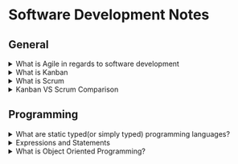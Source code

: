 # Software Development Notes

## General

<details>
    <summary>
        What is Agile in regards to software development
    </summary>
    <blockquote>
        <p>
            <h5>
                <b>Summary:</b>
            </h5>
            Agile is a structured and iterative approach to project management and product development. It recognizes the volatility of product development, and provides a methodology for self-organizing teams to respond to change without going off the rails.
        </p>
        <br>
        <p>
            <h5>
                <b>More Information:</b>
            </h5>
            <h6>
                [<a href="https://www.atlassian.com/agile/kanban/kanban-vs-scrum">Atlassian</a>]
            </h6>
        </p>
        <p>
            When it comes to implementing <b>Agile</b> and <b>DevOps</b>, <b>kanban</b> and <b>scrum</b> provide different ways to do so.
        </P>
        <p>
            It's easy to point out the differences between scrum practices and kanban practices, but that's just at the <b>surface level</b>. 
            While the practices differ, the principles are largely the same. Both frameworks will help you build better products (and services) with fewer headaches. 
        </p>
        <p>
            <b>Agile</b> is a structured and iterative approach to project management and product development. It recognizes the volatility of product development, and provides a methodology for self-organizing teams to respond to change without going off the rails. 
        </p>
    </blockquote>
</details>

<details>
    <summary>
        What is Kanban
    </summary>
    <blockquote>
        <p>
            <b>Kanban</b> is all about visualizing your work, limiting work in progress, and maximizing efficiency (or flow). Kanban teams focus on <b>reducing the time</b> a project takes (or user story) from start to finish. They do this by using a kanban board and continuously improving their flow of work. 
        </p>
        <p>
            Kanban helps visualize your work, limit work-in-progress (WIP) and quickly move work from "Doing" to "Done.".
            Kanban is great for teams that have lots of incoming requests that vary in priority and size. Whereas scrum processes require high control over what is in scope, kanban let’s you go with the flow. Let’s take a look at the same five considerations to help you decide.  
        </p>
        <p>
            <b>
                Kanban cadence
            </b>
            Kanban is based on a continuous workflow structure that keeps teams nimble and ready to adapt to changing priorities. Work items—represented by cards— are organized on a kanban board where they flow from one stage of the workflow(column) to the next. Common workflow stages are To Do, In Progress, In Review, Blocked, and Done. But that’s boring.
            The best part of kanban is making custom columns for how your team works. My team ships content, so our columns(simplified) go from Backlog, to Prioritized, to Outlines Ready, to Writing, Designing, Technical Review, and Shipped. Our board helped us learn that we ship about one piece of content per week, and where our bottlenecks are (looking at the Technical Review!).
        </p>
        <p>
            <b>
                Release methodology
            </b>
            In kanban, updates are released whenever they are ready, without a regular schedule or predetermined due dates.
            In theory, kanban does not prescribe a fixed time to deliver a task. If the task gets completed earlier (or later), it can be released as needed without having to wait for a release milestone like sprint review. 
        </p>
        <p>
            <b>
                Kanban roles
            </b>
            The whole team owns the kanban board. Some teams enlist an agile coach but, unlike scrum, there is no single “kanban master” who keeps everything running smoothly. It’s the collective responsibility of the entire team to collaborate on and deliver the tasks on the board.
        </p>
        <p>
            <b>
                Key metrics
            </b>
            Lead time and cycle time are important metrics for kanban teams. The deal with the average amount of time that it takes for a task to move from start to finish. Improving cycle times indicates the success of kanban teams.
            The Cumulative Flow Diagram (CFD) is another analytical tool used by kanban teams to understand the number of work items in each state. CFDs help identify specific bottlenecks that need to be resolved for better throughput.
            Another way to deal with bottlenecks is through Work In Progress (WIP) limits. A WIP limit caps the number of cards that can be in any one column at one time. When you reach your WIP limit, a tool like Jira Software caps that column, and the team swarms on those items to move them forward.
        </p>
        <p>
            <b>
                Change philosophy
            </b>
            A kanban workflow can change at any time. New work items can get added to the backlog and existing cards can get blocked or removed based on prioritization. Also, if the team capacity changes, WIP limit can be recalibrated and work items adjusted accordingly. It’s all about being flexible in kanban.
        </p>
    </blockquote>
</details>

<details>
    <summary>
        What is Scrum
    </summary>
    <blockquote>
        <p>
            <b>Scrum</b> teams commit to completing an increment of work, which is potentially shippable, through set intervals called sprints. Their goal is to create learning loops to quickly gather and integrate customer feedback. Scrum teams <b>adopt specific roles, create special artifacts, and hold regular ceremonies</b> to keep things moving forward. Scrum is best defined in <b>The Scrum Guide</b>.
        </p>
        <p>
            With scrum, your team promises to ship some valuable increment of work by the end of each sprint. Scrum is built on empiricism, focusing on small increments of work that will help you learn from your customers and better inform what you do next. Here's how it breaks down: 
        </p>
        <p>
            <b>
                Scrum cadence:
            </b>
            Scrum moves fast, with sprints that usually last between one to four weeks, which have clear start and finish dates. The short time frame forces complex tasks to be split into smaller stories and help your team learn quickly. A key question is this: Can your team ship useable code that fast?
            Sprints are punctuated by sprint planning, sprint review, and retrospective meetings and peppered with daily scrum (standup) meetings. These scrum ceremonies are lightweight and run on a continuous basis.
        </p>
        <p>
            <b>
                Scrum roles:
            </b>
            Scrum has three clearly defined roles.
            <ul>
                <li>
                    The product owner advocates for the customer, manages the product backlog, and helps prioritize the work done by the development team.
                </li>
                <li>
                    The scrum master helps the team stay grounded in the scrum principles.
                </li>
                <li>
                    The development team chooses the work to be done, delivers increments, and demonstrates collective accountability.
                </li>
            </ul>  
            Who manages the scrum team? Well, nobody. Scrum teams are self-organizing and everyone is equal, despite having different responsibilities. The team is united by the goal of shipping value to customers.
        </p>
        <p>
            <b>
                Common metrics:
            </b>
            Scrum metrics are data points scrum teams can use to improve efficiency and effectiveness. They can inform decision-making and help teams become more efficient in planning and execution. During the sprint planning phase, teams can use metrics such as sprint goals, team velocity, team capacity, and type of work. During stand-ups, teams can also benefit from measuring progress towards sprint goals, reviewing a sprint burndown, understanding workload distribution, and more.
        </p>
        <p>
            <b>
                Change philosophy:
            </b>
            Teams strive to understand how much they can accomplish within their sprint time boundaries. They commit to its delivery within a sprint. However, scrum teams can receive customer feedback that encourages them to pivot and change the sprint to deliver the most customer value. During the sprint retrospective, scrum teams should discuss how to limit change in the future, as changes put the potentially shippable increment at risk. If a team frequently changes scope mid-sprint, it may signify work was selected that isn’t adequately understood. It could also mean the team has operational/unplannable work that interferes with the plan.
        </p>
    </blockquote>
</details>

<details>
    <summary>
        Kanban VS Scrum Comparison
    </summary>
    <blockquote>
    <p>
        <ul>
            <li>
                Kanban is continuous, fluid and visualized process whereas Scrum is short and structured, where work is shipped during fixed intervals known as sprints.
            </li>
            <li>
                Kanban is less structured compared to other frameworks like Scrum.
            </li>
            <li>
                Kanban is more visualized way of managing the development process
            </li>
            <li>
                Kanban has fewer meetings and formal roles compared to other frameworks like Scrum.
            </li>
            <li>
                Scrum is suggested for larger team for better management, while Kanban is suggested for smalled developer teams.
            </li>
        </ul>
    </p>
    </blockquote>
</details>

## Programming

<details>
    <summary>
        What are static typed(or simply typed) programming languages?
    </summary>
    <blockquote>
        <p>
            In static typed languages the variable type is know at compilation time instead of run time.
        </p>
        <p>
            Some examples of static programming languages:
        </p>
        <ul>
            <li>
                C
            </li>
            <li>
                C++
            </li>
            <li>
                Java
            </li>
        </ul>
    </blockquote>
</details>

<details>
    <summary>
        Expressions and Statements
    </summary>
    <blockquote>
        <p>
            Expressions
        </p>
        <p>
            An expression is anything that results in a value(even if the value is None). Basically, any sequence of literals so, you can say that a string, integer, list, etc. are all expressions.
        </p>
        <p>
            Statements
        </p>
        <p>
            Statements are instructions executed by the interpreter like variable assignments, for loops and conditionals (if-else).
        </p>
    </blockquote>
</details>

<details>
    <summary>
        What is Object Oriented Programming?
    </summary>
    <blockquote>
        <p>
            Object-Oriented Programming (OOP) is a programming paradigm in computer science that relies on the concept of classes and objects.It is used to structure a software program into simple, reusable pieces of code blueprints (usually called classes), which are used to create individual instances of objects. There are many object-oriented programming languages, including JavaScript, C++, Java, and Python.
        </p>
        <p>
            A class is an abstract blueprint that creates more specific, concrete objects. Classes often represent broad categories, like Car or Dog that share attributes. These classes define what attributes an instance of this type will have, like color, but not the value of those attributes for a specific object.
        </p>
        <p>
            Classes can also contain functions called methods that are available only to objects of that type. These functions are defined within the class and perform some action helpful to that specific object type.
        </p>
        <p>
            Class templates are used as a blueprint to create individual objects. These represent specific examples of the abstract class, like myCar or goldenRetriever. Each object can have unique values to the properties defined in the class.
        </p>
        <p>
            Benefits of OOP for software engineering
        </p>
        <p>
            <ul>
                <li>
                    OOP models complex things as reproducible, simple structures.
                </li>
                <li>
                    Reusable, OPP objects can be used across programs.
                </li>
                <li>
                    Polymorphism allows for class-specific behaviour.
                </li>
                <li>
                    Easier to debug, classes often contain all applicable information to them.
                </li>
                <li>
                    Securely protects sensitive information through encapsulation.
                </li>
            </ul>
        </p>
        <details>
            <summary>
                Source
            </summary>
            <blockquote>
                <a href="https://www.educative.io/blog/object-oriented-programming">educative.io</a>
            </blockquote>
        </details>
    </blockquote>
</details>